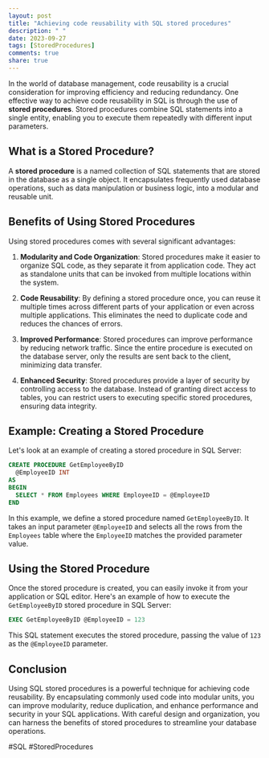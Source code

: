 ```yaml
---
layout: post
title: "Achieving code reusability with SQL stored procedures"
description: " "
date: 2023-09-27
tags: [StoredProcedures]
comments: true
share: true
---
```


In the world of database management, code reusability is a crucial consideration for improving efficiency and reducing redundancy. One effective way to achieve code reusability in SQL is through the use of **stored procedures**. Stored procedures combine SQL statements into a single entity, enabling you to execute them repeatedly with different input parameters.

## What is a Stored Procedure?

A **stored procedure** is a named collection of SQL statements that are stored in the database as a single object. It encapsulates frequently used database operations, such as data manipulation or business logic, into a modular and reusable unit.

## Benefits of Using Stored Procedures

Using stored procedures comes with several significant advantages:

1. **Modularity and Code Organization**: Stored procedures make it easier to organize SQL code, as they separate it from application code. They act as standalone units that can be invoked from multiple locations within the system.

2. **Code Reusability**: By defining a stored procedure once, you can reuse it multiple times across different parts of your application or even across multiple applications. This eliminates the need to duplicate code and reduces the chances of errors.

3. **Improved Performance**: Stored procedures can improve performance by reducing network traffic. Since the entire procedure is executed on the database server, only the results are sent back to the client, minimizing data transfer.

4. **Enhanced Security**: Stored procedures provide a layer of security by controlling access to the database. Instead of granting direct access to tables, you can restrict users to executing specific stored procedures, ensuring data integrity.

## Example: Creating a Stored Procedure

Let's look at an example of creating a stored procedure in SQL Server:

```sql
CREATE PROCEDURE GetEmployeeByID
  @EmployeeID INT
AS
BEGIN
  SELECT * FROM Employees WHERE EmployeeID = @EmployeeID
END
```

In this example, we define a stored procedure named `GetEmployeeByID`. It takes an input parameter `@EmployeeID` and selects all the rows from the `Employees` table where the `EmployeeID` matches the provided parameter value.

## Using the Stored Procedure

Once the stored procedure is created, you can easily invoke it from your application or SQL editor. Here's an example of how to execute the `GetEmployeeByID` stored procedure in SQL Server:

```sql
EXEC GetEmployeeByID @EmployeeID = 123
```

This SQL statement executes the stored procedure, passing the value of `123` as the `@EmployeeID` parameter.

## Conclusion

Using SQL stored procedures is a powerful technique for achieving code reusability. By encapsulating commonly used code into modular units, you can improve modularity, reduce duplication, and enhance performance and security in your SQL applications. With careful design and organization, you can harness the benefits of stored procedures to streamline your database operations.

#SQL #StoredProcedures